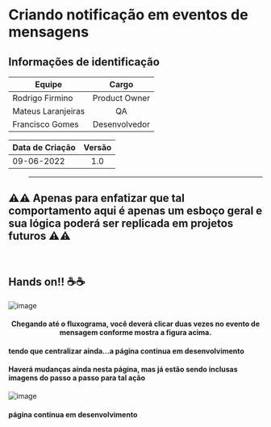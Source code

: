 # Criando notificação em eventos de mensagens

## Informações de identificação 
| Equipe   |      Cargo      |
|----------|:-------------:|
| Rodrigo Firmino |  Product Owner |
| Mateus Laranjeiras |    QA   |
| Francisco Gomes | Desenvolvedor |

|Data de Criação| Versão |
|----------|:-------------:|
|09-06-2022|1.0|

> -----------------------------------------------------------------------------------------------


## ⚠️⚠️ Apenas para enfatizar que tal comportamento aqui é apenas um esboço geral e sua lógica poderá ser replicada em projetos futuros ⚠️⚠️
<br>

## Hands on!! ☕☕

![image](https://user-images.githubusercontent.com/95197081/172933639-e3bacd0b-579a-4b73-b934-b24cfb3cabcb.png)
#### <center> Chegando até o fluxograma, você deverá clicar duas vezes no evento de mensagem conforme mostra a figura acima. </center> 
#### tendo que centralizar ainda...a página continua em desenvolvimento     


#### Haverá mudanças ainda nesta página, mas já estão sendo inclusas imagens do passo a passo para tal ação
![image](https://user-images.githubusercontent.com/95197081/172936171-194266e2-201b-4cce-b26c-67f42efde7bc.png)
<br>
#### página continua em desenvolvimento


